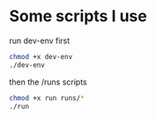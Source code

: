 # Some scripts I use

run dev-env first

```sh
chmod +x dev-env
./dev-env
```

then the /runs scripts

```sh
chmod +x run runs/*
./run
```
